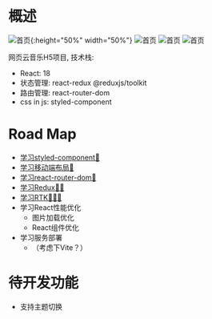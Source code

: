 # 概述
![首页](./note-docs/demo.png){:height="50%" width="50%"}
![首页](./note-docs/demo1.png)
![首页](./note-docs/demo2.png)
![首页](./note-docs/demo3.png)

网页云音乐H5项目, 技术栈:
- React: 18
- 状态管理: react-redux @reduxjs/toolkit
- 路由管理: react-router-dom
- css in js: styled-component



# Road Map
- [学习styled-component🚶](note-docs/styled-component.md)
- [学习移动端布局🚶](note-docs/mobile-css-layout.md)
- [学习react-router-dom🚶](note-docs/react-router.md)
- [学习Redux🚶🚶](note-docs/mini-redux/)
- [学习RTK🚶🚶🚶](https://redux-toolkit.js.org/usage/usage-guide)
- 学习React性能优化 
  - 图片加载优化 
  - React组件优化
- 学习服务部署
  - （考虑下Vite？）


# 待开发功能

- 支持主题切换